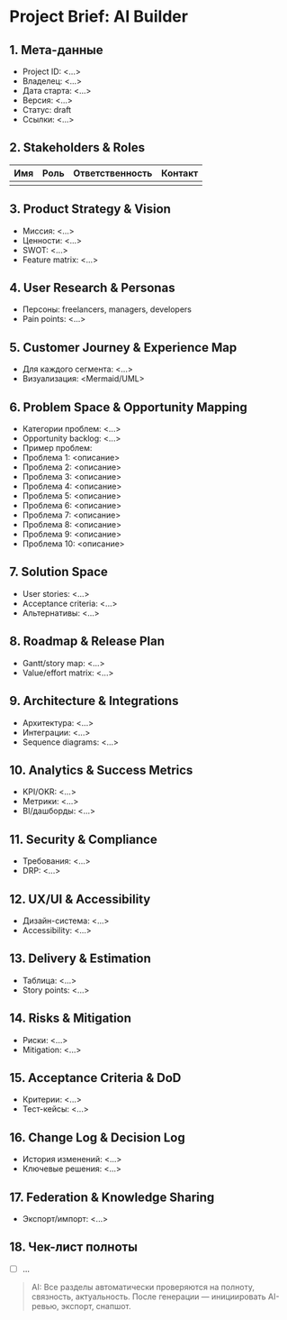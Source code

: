 # Project Brief: AI Builder

## 1. Мета-данные
- Project ID: <...>
- Владелец: <...>
- Дата старта: <...>
- Версия: <...>
- Статус: draft
- Ссылки: <...>

## 2. Stakeholders & Roles
| Имя | Роль | Ответственность | Контакт |
|-----|------|----------------|---------|
|     |      |                |         |

## 3. Product Strategy & Vision
- Миссия: <...>
- Ценности: <...>
- SWOT: <...>
- Feature matrix: <...>

## 4. User Research & Personas
- Персоны: freelancers, managers, developers
- Pain points: <...>

## 5. Customer Journey & Experience Map
- Для каждого сегмента: <...>
- Визуализация: <Mermaid/UML>

## 6. Problem Space & Opportunity Mapping
- Категории проблем: <...>
- Opportunity backlog: <...>
- Пример проблем:
- Проблема 1: <описание>
- Проблема 2: <описание>
- Проблема 3: <описание>
- Проблема 4: <описание>
- Проблема 5: <описание>
- Проблема 6: <описание>
- Проблема 7: <описание>
- Проблема 8: <описание>
- Проблема 9: <описание>
- Проблема 10: <описание>


## 7. Solution Space
- User stories: <...>
- Acceptance criteria: <...>
- Альтернативы: <...>

## 8. Roadmap & Release Plan
- Gantt/story map: <...>
- Value/effort matrix: <...>

## 9. Architecture & Integrations
- Архитектура: <...>
- Интеграции: <...>
- Sequence diagrams: <...>

## 10. Analytics & Success Metrics
- KPI/OKR: <...>
- Метрики: <...>
- BI/дашборды: <...>

## 11. Security & Compliance
- Требования: <...>
- DRP: <...>

## 12. UX/UI & Accessibility
- Дизайн-система: <...>
- Accessibility: <...>

## 13. Delivery & Estimation
- Таблица: <...>
- Story points: <...>

## 14. Risks & Mitigation
- Риски: <...>
- Mitigation: <...>

## 15. Acceptance Criteria & DoD
- Критерии: <...>
- Тест-кейсы: <...>

## 16. Change Log & Decision Log
- История изменений: <...>
- Ключевые решения: <...>

## 17. Federation & Knowledge Sharing
- Экспорт/импорт: <...>

## 18. Чек-лист полноты
- [ ] ...

> AI: Все разделы автоматически проверяются на полноту, связность, актуальность. После генерации — инициировать AI-ревью, экспорт, снапшот.
